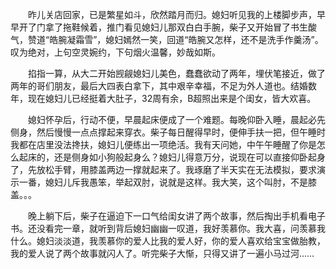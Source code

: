 &emsp;&emsp;昨儿关店回家，已是繁星如斗，欣然踏月而归。媳妇听见我的上楼脚步声，早早开了门拿了拖鞋候着，推门看见媳妇儿那双白白手腕，柴子又开始冒了书生酸气，赞道“皓腕凝霜雪”，媳妇嫣然一笑，回道“皓腕又怎样，还不是洗手作羹汤”。叹为绝对，上句空灵婉约，下句烟火温馨，妙哉如斯。

&emsp;&emsp;掐指一算，从大二开始觊觎媳妇儿美色，蠢蠢欲动了两年，埋伏笔接近，做了两年的哥们朋友，最后大四表白拿下，其中艰辛幸福，不足为外人道也。结婚数年，现在媳妇儿已经挺着大肚子，32周有余，B超照出来是个闺女，皆大欢喜。

&emsp;&emsp;媳妇怀孕后，行动不便，早晨起床便成了一个难题。每晚仰卧入睡，晨起必先侧身，然后慢慢一点点撑起来穿衣。柴子每日醒得早时，便伸手扶一把，但午睡时我都在店里没法搀扶，媳妇儿便练出一项绝活。我有天问她，中午午睡醒了你是怎么起床的，还是侧身如小狗般起身么？媳妇儿得意万分，说现在可以直接仰卧起身了，先放松手臂，用膝盖两边一撑就起来了。我琢磨了半天实在无法模拟，要求演示一番，媳妇儿斥我愚笨，举起双肘，说就是这样。我大笑，这个叫肘，不是膝盖。。。

&emsp;&emsp;晚上躺下后，柴子在逼迫下一口气给闺女讲了两个故事，然后掏出手机看电子书。还没看完一章，就听到背后媳妇幽幽一叹道，我好羡慕你。我大喜，问羡慕我什么。媳妇淡淡道，我羡慕你的爱人比我的爱人好，你的爱人喜欢给宝宝做胎教，我的爱人说了两个故事就闪人了。听完柴子大惭，只得又讲了一遍小马过河……

<!-- ##{"timestamp":1302074736}## -->